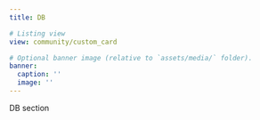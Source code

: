 ```yaml
---
title: DB

# Listing view
view: community/custom_card

# Optional banner image (relative to `assets/media/` folder).
banner:
  caption: ''
  image: ''
---
```



DB section
